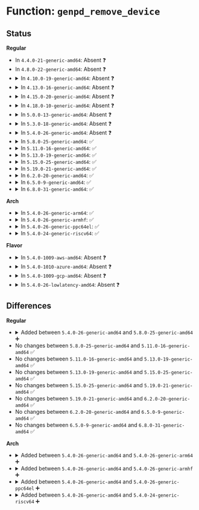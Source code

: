 # Function: <code>genpd_remove_device</code>

## Status
<b>Regular</b>
<ul>
<li>
In <code>4.4.0-21-generic-amd64</code>: Absent ❓
</li>
<li>
In <code>4.8.0-22-generic-amd64</code>: Absent ❓
</li>
<li>
<details>
<summary>In <code>4.10.0-19-generic-amd64</code>: Absent ❓</summary>

```json
{
  "name": "genpd_remove_device",
  "collision_type": "Unique Static",
  "inline_type": "Full",
  "funcs": [
    {
      "addr": 18446744071585004932,
      "name": "genpd_remove_device",
      "external": false,
      "loc": "drivers/base/power/domain.c:1230",
      "file": "drivers/base/power/domain.c",
      "inline": "not declared, inlined",
      "caller_inline": [
        "drivers/base/power/domain.c:pm_genpd_remove_device"
      ],
      "caller_func": []
    }
  ],
  "symbols": []
}
```
</details>
</li>
<li>
<details>
<summary>In <code>4.13.0-16-generic-amd64</code>: Absent ❓</summary>

```json
{
  "name": "genpd_remove_device",
  "collision_type": "Unique Static",
  "inline_type": "Full",
  "funcs": [
    {
      "addr": 18446744071585090596,
      "name": "genpd_remove_device",
      "external": false,
      "loc": "drivers/base/power/domain.c:1311",
      "file": "drivers/base/power/domain.c",
      "inline": "not declared, inlined",
      "caller_inline": [
        "drivers/base/power/domain.c:pm_genpd_remove_device"
      ],
      "caller_func": []
    }
  ],
  "symbols": []
}
```
</details>
</li>
<li>
<details>
<summary>In <code>4.15.0-20-generic-amd64</code>: Absent ❓</summary>

```json
{
  "name": "genpd_remove_device",
  "collision_type": "Unique Static",
  "inline_type": "Full",
  "funcs": [
    {
      "addr": 18446744071585516308,
      "name": "genpd_remove_device",
      "external": false,
      "loc": "drivers/base/power/domain.c:1434",
      "file": "drivers/base/power/domain.c",
      "inline": "not declared, inlined",
      "caller_inline": [
        "drivers/base/power/domain.c:pm_genpd_remove_device"
      ],
      "caller_func": []
    }
  ],
  "symbols": []
}
```
</details>
</li>
<li>
<details>
<summary>In <code>4.18.0-10-generic-amd64</code>: Absent ❓</summary>

```json
{
  "name": "genpd_remove_device",
  "collision_type": "Unique Static",
  "inline_type": "Full",
  "funcs": [
    {
      "addr": 18446744071585761376,
      "name": "genpd_remove_device",
      "external": false,
      "loc": "drivers/base/power/domain.c:1432",
      "file": "drivers/base/power/domain.c",
      "inline": "not declared, inlined",
      "caller_inline": [
        "drivers/base/power/domain.c:pm_genpd_remove_device"
      ],
      "caller_func": []
    }
  ],
  "symbols": []
}
```
</details>
</li>
<li>
<details>
<summary>In <code>5.0.0-13-generic-amd64</code>: Absent ❓</summary>

```json
{
  "name": "genpd_remove_device",
  "collision_type": "Unique Static",
  "inline_type": "Full",
  "funcs": [
    {
      "addr": 18446744071585894576,
      "name": "genpd_remove_device",
      "external": false,
      "loc": "drivers/base/power/domain.c:1511",
      "file": "drivers/base/power/domain.c",
      "inline": "not declared, inlined",
      "caller_inline": [
        "drivers/base/power/domain.c:pm_genpd_remove_device"
      ],
      "caller_func": []
    }
  ],
  "symbols": []
}
```
</details>
</li>
<li>
<details>
<summary>In <code>5.3.0-18-generic-amd64</code>: Absent ❓</summary>

```json
{
  "name": "genpd_remove_device",
  "collision_type": "Unique Static",
  "inline_type": "Full",
  "funcs": [
    {
      "addr": 18446744071586132178,
      "name": "genpd_remove_device",
      "external": false,
      "loc": "drivers/base/power/domain.c:1562",
      "file": "drivers/base/power/domain.c",
      "inline": "not declared, inlined",
      "caller_inline": [
        "drivers/base/power/domain.c:pm_genpd_remove_device"
      ],
      "caller_func": []
    }
  ],
  "symbols": []
}
```
</details>
</li>
<li>
<details>
<summary>In <code>5.4.0-26-generic-amd64</code>: Absent ❓</summary>

```json
{
  "name": "genpd_remove_device",
  "collision_type": "Unique Static",
  "inline_type": "Full",
  "funcs": [
    {
      "addr": 18446744071586280789,
      "name": "genpd_remove_device",
      "external": false,
      "loc": "drivers/base/power/domain.c:1557",
      "file": "drivers/base/power/domain.c",
      "inline": "not declared, inlined",
      "caller_inline": [
        "drivers/base/power/domain.c:pm_genpd_remove_device"
      ],
      "caller_func": []
    }
  ],
  "symbols": []
}
```
</details>
</li>
<li>
<details>
<summary>In <code>5.8.0-25-generic-amd64</code>: ✅</summary>

```c
int genpd_remove_device(struct generic_pm_domain * genpd, struct device * dev)
```

```json
{
  "name": "genpd_remove_device",
  "collision_type": "Unique Static",
  "inline_type": "No",
  "funcs": [
    {
      "addr": 18446744071587046960,
      "name": "genpd_remove_device",
      "external": false,
      "loc": "drivers/base/power/domain.c:1546",
      "file": "drivers/base/power/domain.c",
      "inline": "seen, unknown",
      "caller_inline": [],
      "caller_func": [
        "drivers/base/power/domain.c:pm_genpd_remove_device"
      ]
    }
  ],
  "symbols": [
    {
      "addr": 18446744071587046960,
      "name": "genpd_remove_device",
      "section": ".text",
      "bind": "STB_LOCAL",
      "size": 380
    }
  ]
}
```
</details>
</li>
<li>
<details>
<summary>In <code>5.11.0-16-generic-amd64</code>: ✅</summary>

```c
int genpd_remove_device(struct generic_pm_domain * genpd, struct device * dev)
```

```json
{
  "name": "genpd_remove_device",
  "collision_type": "Unique Static",
  "inline_type": "No",
  "funcs": [
    {
      "addr": 18446744071587130736,
      "name": "genpd_remove_device",
      "external": false,
      "loc": "drivers/base/power/domain.c:1611",
      "file": "drivers/base/power/domain.c",
      "inline": "seen, unknown",
      "caller_inline": [],
      "caller_func": [
        "drivers/base/power/domain.c:pm_genpd_remove_device"
      ]
    }
  ],
  "symbols": [
    {
      "addr": 18446744071587130736,
      "name": "genpd_remove_device",
      "section": ".text",
      "bind": "STB_LOCAL",
      "size": 380
    }
  ]
}
```
</details>
</li>
<li>
<details>
<summary>In <code>5.13.0-19-generic-amd64</code>: ✅</summary>

```c
int genpd_remove_device(struct generic_pm_domain * genpd, struct device * dev)
```

```json
{
  "name": "genpd_remove_device",
  "collision_type": "Unique Static",
  "inline_type": "No",
  "funcs": [
    {
      "addr": 18446744071587018112,
      "name": "genpd_remove_device",
      "external": false,
      "loc": "drivers/base/power/domain.c:1607",
      "file": "drivers/base/power/domain.c",
      "inline": "seen, unknown",
      "caller_inline": [],
      "caller_func": [
        "drivers/base/power/domain.c:pm_genpd_remove_device"
      ]
    }
  ],
  "symbols": [
    {
      "addr": 18446744071587018112,
      "name": "genpd_remove_device",
      "section": ".text",
      "bind": "STB_LOCAL",
      "size": 380
    }
  ]
}
```
</details>
</li>
<li>
<details>
<summary>In <code>5.15.0-25-generic-amd64</code>: ✅</summary>

```c
int genpd_remove_device(struct generic_pm_domain * genpd, struct device * dev)
```

```json
{
  "name": "genpd_remove_device",
  "collision_type": "Unique Static",
  "inline_type": "No",
  "funcs": [
    {
      "addr": 18446744071587583392,
      "name": "genpd_remove_device",
      "external": false,
      "loc": "drivers/base/power/domain.c:1647",
      "file": "drivers/base/power/domain.c",
      "inline": "seen, unknown",
      "caller_inline": [],
      "caller_func": [
        "drivers/base/power/domain.c:pm_genpd_remove_device"
      ]
    }
  ],
  "symbols": [
    {
      "addr": 18446744071587583392,
      "name": "genpd_remove_device",
      "section": ".text",
      "bind": "STB_LOCAL",
      "size": 380
    }
  ]
}
```
</details>
</li>
<li>
<details>
<summary>In <code>5.19.0-21-generic-amd64</code>: ✅</summary>

```c
int genpd_remove_device(struct generic_pm_domain * genpd, struct device * dev)
```

```json
{
  "name": "genpd_remove_device",
  "collision_type": "Unique Static",
  "inline_type": "No",
  "funcs": [
    {
      "addr": 18446744071588919312,
      "name": "genpd_remove_device",
      "external": false,
      "loc": "drivers/base/power/domain.c:1682",
      "file": "drivers/base/power/domain.c",
      "inline": "seen, unknown",
      "caller_inline": [],
      "caller_func": [
        "drivers/base/power/domain.c:pm_genpd_remove_device"
      ]
    }
  ],
  "symbols": [
    {
      "addr": 18446744071588919312,
      "name": "genpd_remove_device",
      "section": ".text",
      "bind": "STB_LOCAL",
      "size": 394
    }
  ]
}
```
</details>
</li>
<li>
<details>
<summary>In <code>6.2.0-20-generic-amd64</code>: ✅</summary>

```c
int genpd_remove_device(struct generic_pm_domain * genpd, struct device * dev)
```

```json
{
  "name": "genpd_remove_device",
  "collision_type": "Unique Static",
  "inline_type": "No",
  "funcs": [
    {
      "addr": 18446744071590431216,
      "name": "genpd_remove_device",
      "external": false,
      "loc": "drivers/base/power/domain.c:1661",
      "file": "drivers/base/power/domain.c",
      "inline": "seen, unknown",
      "caller_inline": [],
      "caller_func": [
        "drivers/base/power/domain.c:pm_genpd_remove_device"
      ]
    }
  ],
  "symbols": [
    {
      "addr": 18446744071590431216,
      "name": "genpd_remove_device",
      "section": ".text",
      "bind": "STB_LOCAL",
      "size": 394
    }
  ]
}
```
</details>
</li>
<li>
<details>
<summary>In <code>6.5.0-9-generic-amd64</code>: ✅</summary>

```c
int genpd_remove_device(struct generic_pm_domain * genpd, struct device * dev)
```

```json
{
  "name": "genpd_remove_device",
  "collision_type": "Unique Static",
  "inline_type": "No",
  "funcs": [
    {
      "addr": 18446744071590750704,
      "name": "genpd_remove_device",
      "external": false,
      "loc": "drivers/base/power/domain.c:1687",
      "file": "drivers/base/power/domain.c",
      "inline": "seen, unknown",
      "caller_inline": [],
      "caller_func": [
        "drivers/base/power/domain.c:pm_genpd_remove_device"
      ]
    }
  ],
  "symbols": [
    {
      "addr": 18446744071590750704,
      "name": "genpd_remove_device",
      "section": ".text",
      "bind": "STB_LOCAL",
      "size": 394
    }
  ]
}
```
</details>
</li>
<li>
<details>
<summary>In <code>6.8.0-31-generic-amd64</code>: ✅</summary>

```c
int genpd_remove_device(struct generic_pm_domain * genpd, struct device * dev)
```

```json
{
  "name": "genpd_remove_device",
  "collision_type": "Unique Static",
  "inline_type": "No",
  "funcs": [
    {
      "addr": 18446744071589995696,
      "name": "genpd_remove_device",
      "external": false,
      "loc": "drivers/pmdomain/core.c:1694",
      "file": "drivers/pmdomain/core.c",
      "inline": "seen, unknown",
      "caller_inline": [],
      "caller_func": [
        "drivers/pmdomain/core.c:pm_genpd_remove_device"
      ]
    }
  ],
  "symbols": [
    {
      "addr": 18446744071589995696,
      "name": "genpd_remove_device",
      "section": ".text",
      "bind": "STB_LOCAL",
      "size": 394
    }
  ]
}
```
</details>
</li>
</ul>
<b>Arch</b>
<ul>
<li>
<details>
<summary>In <code>5.4.0-26-generic-arm64</code>: ✅</summary>

```c
int genpd_remove_device(struct generic_pm_domain * genpd, struct device * dev)
```

```json
{
  "name": "genpd_remove_device",
  "collision_type": "Unique Static",
  "inline_type": "No",
  "funcs": [
    {
      "addr": 18446603336499108488,
      "name": "genpd_remove_device",
      "external": false,
      "loc": "drivers/base/power/domain.c:1557",
      "file": "drivers/base/power/domain.c",
      "inline": "seen, unknown",
      "caller_inline": [],
      "caller_func": [
        "drivers/base/power/domain.c:__genpd_dev_pm_attach",
        "drivers/base/power/domain.c:genpd_dev_pm_detach",
        "drivers/base/power/domain.c:pm_genpd_remove_device"
      ]
    }
  ],
  "symbols": [
    {
      "addr": 18446603336499108488,
      "name": "genpd_remove_device",
      "section": ".text",
      "bind": "STB_LOCAL",
      "size": 324
    }
  ]
}
```
</details>
</li>
<li>
<details>
<summary>In <code>5.4.0-26-generic-armhf</code>: ✅</summary>

```c
int genpd_remove_device(struct generic_pm_domain * genpd, struct device * dev)
```

```json
{
  "name": "genpd_remove_device",
  "collision_type": "Unique Static",
  "inline_type": "No",
  "funcs": [
    {
      "addr": 3231651752,
      "name": "genpd_remove_device",
      "external": false,
      "loc": "drivers/base/power/domain.c:1557",
      "file": "drivers/base/power/domain.c",
      "inline": "seen, unknown",
      "caller_inline": [],
      "caller_func": [
        "drivers/base/power/domain.c:__genpd_dev_pm_attach",
        "drivers/base/power/domain.c:genpd_dev_pm_detach",
        "drivers/base/power/domain.c:pm_genpd_remove_device"
      ]
    }
  ],
  "symbols": [
    {
      "addr": 3231651752,
      "name": "genpd_remove_device",
      "section": ".text",
      "bind": "STB_LOCAL",
      "size": 320
    }
  ]
}
```
</details>
</li>
<li>
<details>
<summary>In <code>5.4.0-26-generic-ppc64el</code>: ✅</summary>

```c
int genpd_remove_device(struct generic_pm_domain * genpd, struct device * dev)
```

```json
{
  "name": "genpd_remove_device",
  "collision_type": "Unique Static",
  "inline_type": "No",
  "funcs": [
    {
      "addr": 13835058055292293168,
      "name": "genpd_remove_device",
      "external": false,
      "loc": "drivers/base/power/domain.c:1557",
      "file": "drivers/base/power/domain.c",
      "inline": "seen, unknown",
      "caller_inline": [],
      "caller_func": [
        "drivers/base/power/domain.c:__genpd_dev_pm_attach",
        "drivers/base/power/domain.c:genpd_dev_pm_detach",
        "drivers/base/power/domain.c:pm_genpd_remove_device"
      ]
    }
  ],
  "symbols": [
    {
      "addr": 13835058055292293168,
      "name": "genpd_remove_device",
      "section": ".text",
      "bind": "STB_LOCAL",
      "size": 436
    }
  ]
}
```
</details>
</li>
<li>
<details>
<summary>In <code>5.4.0-24-generic-riscv64</code>: ✅</summary>

```c
int genpd_remove_device(struct generic_pm_domain * genpd, struct device * dev)
```

```json
{
  "name": "genpd_remove_device",
  "collision_type": "Unique Static",
  "inline_type": "No",
  "funcs": [
    {
      "addr": 18446743936276429458,
      "name": "genpd_remove_device",
      "external": false,
      "loc": "drivers/base/power/domain.c:1557",
      "file": "drivers/base/power/domain.c",
      "inline": "seen, unknown",
      "caller_inline": [],
      "caller_func": [
        "drivers/base/power/domain.c:__genpd_dev_pm_attach",
        "drivers/base/power/domain.c:genpd_dev_pm_detach",
        "drivers/base/power/domain.c:pm_genpd_remove_device"
      ]
    }
  ],
  "symbols": [
    {
      "addr": 18446743936276429458,
      "name": "genpd_remove_device",
      "section": ".text",
      "bind": "STB_LOCAL",
      "size": 282
    }
  ]
}
```
</details>
</li>
</ul>
<b>Flavor</b>
<ul>
<li>
<details>
<summary>In <code>5.4.0-1009-aws-amd64</code>: Absent ❓</summary>

```json
{
  "name": "genpd_remove_device",
  "collision_type": "Unique Static",
  "inline_type": "Full",
  "funcs": [
    {
      "addr": 18446744071586044037,
      "name": "genpd_remove_device",
      "external": false,
      "loc": "drivers/base/power/domain.c:1557",
      "file": "drivers/base/power/domain.c",
      "inline": "not declared, inlined",
      "caller_inline": [
        "drivers/base/power/domain.c:pm_genpd_remove_device"
      ],
      "caller_func": []
    }
  ],
  "symbols": []
}
```
</details>
</li>
<li>
<details>
<summary>In <code>5.4.0-1010-azure-amd64</code>: Absent ❓</summary>

```json
{
  "name": "genpd_remove_device",
  "collision_type": "Unique Static",
  "inline_type": "Full",
  "funcs": [
    {
      "addr": 18446744071585890037,
      "name": "genpd_remove_device",
      "external": false,
      "loc": "drivers/base/power/domain.c:1557",
      "file": "drivers/base/power/domain.c",
      "inline": "not declared, inlined",
      "caller_inline": [
        "drivers/base/power/domain.c:pm_genpd_remove_device"
      ],
      "caller_func": []
    }
  ],
  "symbols": []
}
```
</details>
</li>
<li>
<details>
<summary>In <code>5.4.0-1009-gcp-amd64</code>: Absent ❓</summary>

```json
{
  "name": "genpd_remove_device",
  "collision_type": "Unique Static",
  "inline_type": "Full",
  "funcs": [
    {
      "addr": 18446744071586230805,
      "name": "genpd_remove_device",
      "external": false,
      "loc": "drivers/base/power/domain.c:1557",
      "file": "drivers/base/power/domain.c",
      "inline": "not declared, inlined",
      "caller_inline": [
        "drivers/base/power/domain.c:pm_genpd_remove_device"
      ],
      "caller_func": []
    }
  ],
  "symbols": []
}
```
</details>
</li>
<li>
<details>
<summary>In <code>5.4.0-26-lowlatency-amd64</code>: Absent ❓</summary>

```json
{
  "name": "genpd_remove_device",
  "collision_type": "Unique Static",
  "inline_type": "Full",
  "funcs": [
    {
      "addr": 18446744071586335941,
      "name": "genpd_remove_device",
      "external": false,
      "loc": "drivers/base/power/domain.c:1557",
      "file": "drivers/base/power/domain.c",
      "inline": "not declared, inlined",
      "caller_inline": [
        "drivers/base/power/domain.c:pm_genpd_remove_device"
      ],
      "caller_func": []
    }
  ],
  "symbols": []
}
```
</details>
</li>
</ul>

## Differences
<b>Regular</b>
<ul>
<li>
<details>
<summary>Added between <code>5.4.0-26-generic-amd64</code> and <code>5.8.0-25-generic-amd64</code> ➕</summary>

```c
int genpd_remove_device(struct generic_pm_domain * genpd, struct device * dev)
```
</details>
</li>
<li>
No changes between <code>5.8.0-25-generic-amd64</code> and <code>5.11.0-16-generic-amd64</code> ✅
</li>
<li>
No changes between <code>5.11.0-16-generic-amd64</code> and <code>5.13.0-19-generic-amd64</code> ✅
</li>
<li>
No changes between <code>5.13.0-19-generic-amd64</code> and <code>5.15.0-25-generic-amd64</code> ✅
</li>
<li>
No changes between <code>5.15.0-25-generic-amd64</code> and <code>5.19.0-21-generic-amd64</code> ✅
</li>
<li>
No changes between <code>5.19.0-21-generic-amd64</code> and <code>6.2.0-20-generic-amd64</code> ✅
</li>
<li>
No changes between <code>6.2.0-20-generic-amd64</code> and <code>6.5.0-9-generic-amd64</code> ✅
</li>
<li>
No changes between <code>6.5.0-9-generic-amd64</code> and <code>6.8.0-31-generic-amd64</code> ✅
</li>
</ul>
<b>Arch</b>
<ul>
<li>
<details>
<summary>Added between <code>5.4.0-26-generic-amd64</code> and <code>5.4.0-26-generic-arm64</code> ➕</summary>

```c
int genpd_remove_device(struct generic_pm_domain * genpd, struct device * dev)
```
</details>
</li>
<li>
<details>
<summary>Added between <code>5.4.0-26-generic-amd64</code> and <code>5.4.0-26-generic-armhf</code> ➕</summary>

```c
int genpd_remove_device(struct generic_pm_domain * genpd, struct device * dev)
```
</details>
</li>
<li>
<details>
<summary>Added between <code>5.4.0-26-generic-amd64</code> and <code>5.4.0-26-generic-ppc64el</code> ➕</summary>

```c
int genpd_remove_device(struct generic_pm_domain * genpd, struct device * dev)
```
</details>
</li>
<li>
<details>
<summary>Added between <code>5.4.0-26-generic-amd64</code> and <code>5.4.0-24-generic-riscv64</code> ➕</summary>

```c
int genpd_remove_device(struct generic_pm_domain * genpd, struct device * dev)
```
</details>
</li>
</ul>
